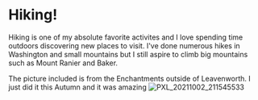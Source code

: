 # Hiking!
Hiking is one of my absolute favorite activites and I love spending time outdoors discovering new places to visit. I've done numerous hikes in Washington and small mountains
but I still aspire to climb big mountains such as Mount Ranier and Baker.

The picture included is from the Enchantments outside of Leavenworth. I just did it this Autumn and it was amazing
![PXL_20211002_211545533](https://user-images.githubusercontent.com/56009133/135784152-2499d1c4-f0d1-4aa6-b55e-defa7d7153b3.jpg)
